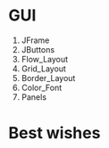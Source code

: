 # GUI
01. JFrame
02. JButtons
03. Flow_Layout
04. Grid_Layout
05. Border_Layout
06. Color_Font
07. Panels

# Best wishes
